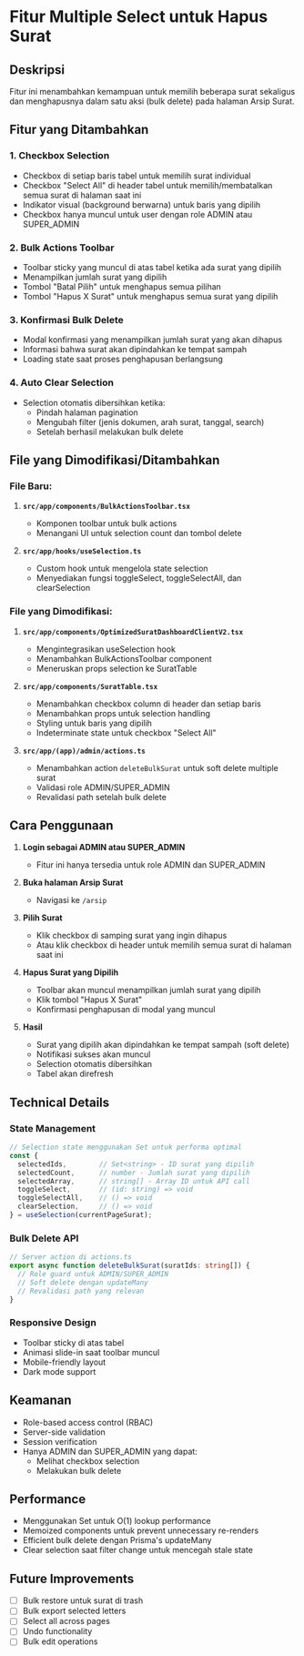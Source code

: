 # Fitur Multiple Select untuk Hapus Surat

## Deskripsi
Fitur ini menambahkan kemampuan untuk memilih beberapa surat sekaligus dan menghapusnya dalam satu aksi (bulk delete) pada halaman Arsip Surat.

## Fitur yang Ditambahkan

### 1. **Checkbox Selection**
- Checkbox di setiap baris tabel untuk memilih surat individual
- Checkbox "Select All" di header tabel untuk memilih/membatalkan semua surat di halaman saat ini
- Indikator visual (background berwarna) untuk baris yang dipilih
- Checkbox hanya muncul untuk user dengan role ADMIN atau SUPER_ADMIN

### 2. **Bulk Actions Toolbar**
- Toolbar sticky yang muncul di atas tabel ketika ada surat yang dipilih
- Menampilkan jumlah surat yang dipilih
- Tombol "Batal Pilih" untuk menghapus semua pilihan
- Tombol "Hapus X Surat" untuk menghapus semua surat yang dipilih

### 3. **Konfirmasi Bulk Delete**
- Modal konfirmasi yang menampilkan jumlah surat yang akan dihapus
- Informasi bahwa surat akan dipindahkan ke tempat sampah
- Loading state saat proses penghapusan berlangsung

### 4. **Auto Clear Selection**
- Selection otomatis dibersihkan ketika:
  - Pindah halaman pagination
  - Mengubah filter (jenis dokumen, arah surat, tanggal, search)
  - Setelah berhasil melakukan bulk delete

## File yang Dimodifikasi/Ditambahkan

### File Baru:
1. **`src/app/components/BulkActionsToolbar.tsx`**
   - Komponen toolbar untuk bulk actions
   - Menangani UI untuk selection count dan tombol delete

2. **`src/app/hooks/useSelection.ts`**
   - Custom hook untuk mengelola state selection
   - Menyediakan fungsi toggleSelect, toggleSelectAll, dan clearSelection

### File yang Dimodifikasi:
1. **`src/app/components/OptimizedSuratDashboardClientV2.tsx`**
   - Mengintegrasikan useSelection hook
   - Menambahkan BulkActionsToolbar component
   - Meneruskan props selection ke SuratTable

2. **`src/app/components/SuratTable.tsx`**
   - Menambahkan checkbox column di header dan setiap baris
   - Menambahkan props untuk selection handling
   - Styling untuk baris yang dipilih
   - Indeterminate state untuk checkbox "Select All"

3. **`src/app/(app)/admin/actions.ts`**
   - Menambahkan action `deleteBulkSurat` untuk soft delete multiple surat
   - Validasi role ADMIN/SUPER_ADMIN
   - Revalidasi path setelah bulk delete

## Cara Penggunaan

1. **Login sebagai ADMIN atau SUPER_ADMIN**
   - Fitur ini hanya tersedia untuk role ADMIN dan SUPER_ADMIN

2. **Buka halaman Arsip Surat**
   - Navigasi ke `/arsip`

3. **Pilih Surat**
   - Klik checkbox di samping surat yang ingin dihapus
   - Atau klik checkbox di header untuk memilih semua surat di halaman saat ini

4. **Hapus Surat yang Dipilih**
   - Toolbar akan muncul menampilkan jumlah surat yang dipilih
   - Klik tombol "Hapus X Surat"
   - Konfirmasi penghapusan di modal yang muncul

5. **Hasil**
   - Surat yang dipilih akan dipindahkan ke tempat sampah (soft delete)
   - Notifikasi sukses akan muncul
   - Selection otomatis dibersihkan
   - Tabel akan direfresh

## Technical Details

### State Management
```typescript
// Selection state menggunakan Set untuk performa optimal
const {
  selectedIds,        // Set<string> - ID surat yang dipilih
  selectedCount,      // number - Jumlah surat yang dipilih
  selectedArray,      // string[] - Array ID untuk API call
  toggleSelect,       // (id: string) => void
  toggleSelectAll,    // () => void
  clearSelection,     // () => void
} = useSelection(currentPageSurat);
```

### Bulk Delete API
```typescript
// Server action di actions.ts
export async function deleteBulkSurat(suratIds: string[]) {
  // Role guard untuk ADMIN/SUPER_ADMIN
  // Soft delete dengan updateMany
  // Revalidasi path yang relevan
}
```

### Responsive Design
- Toolbar sticky di atas tabel
- Animasi slide-in saat toolbar muncul
- Mobile-friendly layout
- Dark mode support

## Keamanan
- Role-based access control (RBAC)
- Server-side validation
- Session verification
- Hanya ADMIN dan SUPER_ADMIN yang dapat:
  - Melihat checkbox selection
  - Melakukan bulk delete

## Performance
- Menggunakan Set untuk O(1) lookup performance
- Memoized components untuk prevent unnecessary re-renders
- Efficient bulk delete dengan Prisma's updateMany
- Clear selection saat filter change untuk mencegah stale state

## Future Improvements
- [ ] Bulk restore untuk surat di trash
- [ ] Bulk export selected letters
- [ ] Select all across pages
- [ ] Undo functionality
- [ ] Bulk edit operations
